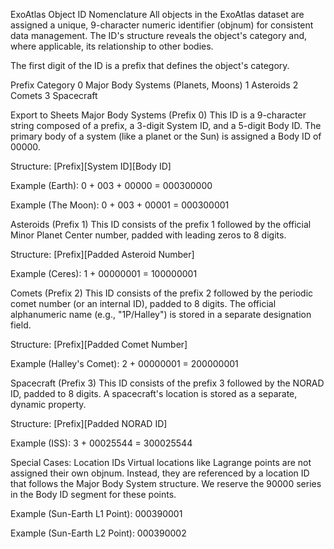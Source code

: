 ExoAtlas Object ID Nomenclature
All objects in the ExoAtlas dataset are assigned a unique, 9-character numeric identifier (objnum) for consistent data management. The ID's structure reveals the object's category and, where applicable, its relationship to other bodies.

The first digit of the ID is a prefix that defines the object's category.

Prefix	Category
0	Major Body Systems (Planets, Moons)
1	Asteroids
2	Comets
3	Spacecraft

Export to Sheets
Major Body Systems (Prefix 0)
This ID is a 9-character string composed of a prefix, a 3-digit System ID, and a 5-digit Body ID. The primary body of a system (like a planet or the Sun) is assigned a Body ID of 00000.

Structure: [Prefix][System ID][Body ID]

Example (Earth): 0 + 003 + 00000 = 000300000

Example (The Moon): 0 + 003 + 00001 = 000300001

Asteroids (Prefix 1)
This ID consists of the prefix 1 followed by the official Minor Planet Center number, padded with leading zeros to 8 digits.

Structure: [Prefix][Padded Asteroid Number]

Example (Ceres): 1 + 00000001 = 100000001

Comets (Prefix 2)
This ID consists of the prefix 2 followed by the periodic comet number (or an internal ID), padded to 8 digits. The official alphanumeric name (e.g., "1P/Halley") is stored in a separate designation field.

Structure: [Prefix][Padded Comet Number]

Example (Halley's Comet): 2 + 00000001 = 200000001

Spacecraft (Prefix 3)
This ID consists of the prefix 3 followed by the NORAD ID, padded to 8 digits. A spacecraft's location is stored as a separate, dynamic property.

Structure: [Prefix][Padded NORAD ID]

Example (ISS): 3 + 00025544 = 300025544

Special Cases: Location IDs
Virtual locations like Lagrange points are not assigned their own objnum. Instead, they are referenced by a location ID that follows the Major Body System structure. We reserve the 90000 series in the Body ID segment for these points.

Example (Sun-Earth L1 Point): 000390001

Example (Sun-Earth L2 Point): 000390002